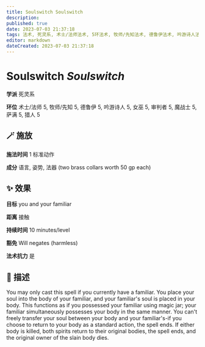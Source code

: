 ```yaml
---
title: Soulswitch Soulswitch
description: 
published: true
date: 2023-07-03 21:37:18
tags: 法术, 死灵系, 术士/法师法术, 5环法术, 牧师/先知法术, 德鲁伊法术, 吟游诗人法术, 女巫法术, 审判者法术, 魔战士法术, 萨满法术, 猎人法术
editor: markdown
dateCreated: 2023-07-03 21:37:18
---
```


# **Soulswitch** *Soulswitch*

**学派** 死灵系 

**环位** 术士/法师 5, 牧师/先知 5, 德鲁伊 5, 吟游诗人 5, 女巫 5, 审判者 5, 魔战士 5, 萨满 5, 猎人 5

## 🪄 施放

**施法时间** 1 标准动作

**成分** 语言, 姿势, 法器 (two brass collars worth 50 gp each)

## ✨ 效果 

**目标** you and your familiar 

**距离** 接触  

**持续时间** 10 minutes/level 

**豁免** Will negates (harmless)

**法术抗力** 是

## 📖 描述

You may only cast this spell if you currently have a familiar. You place your soul into the body of your familiar, and your familiar's soul is placed in your body. This functions as if you possessed your familiar using magic jar; your familiar simultaneously possesses your body in the same manner. You can't freely transfer your soul between your body and your familiar's-if you choose to return to your body as a standard action, the spell ends. If either body is killed, both spirits return to their original bodies, the spell ends, and the original owner of the slain body dies.
    